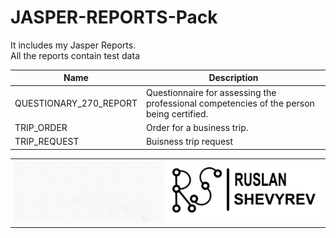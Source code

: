 # JASPER-REPORTS-Pack

It includes my Jasper Reports.\
All the reports contain test data

| Name  | Description |
| ------------- | ------------- |
| QUESTIONARY_270_REPORT  | Questionnaire for assessing the professional competencies of the person being certified. |
| TRIP_ORDER | Order for a business trip. |
| TRIP_REQUEST | Buisness trip request |

<table>
  <tr>
    <td valign="center" width="49%"><img src="https://github.com/Ruslan-Shevyrev/Ruslan-Shevyrev/blob/main/logoRS/logo_mini.gif" title="logo"></td>
    <td valign="center" width="49%"><img src="https://github.com/Ruslan-Shevyrev/Ruslan-Shevyrev/blob/main/logoRS/logoRS_FULL.png" title="RuslanShevyrev"></td>
  </tr>
</table>